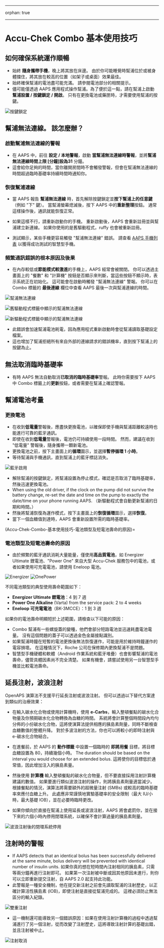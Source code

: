 * * *

orphan: true

* * *

# Accu-Chek Combo 基本使用技巧

## 如何確保系統運作順暢

* 始終 **隨身攜帶手機**，晚上將其放在床邊。 由於你可能睡覺時幫浦位於或被身體擋住，將其放在較高的位置（如架子或桌面）效果最佳。
* 始終確保幫浦的電池盡可能充滿。 請參閱電池部分的相關提示。
* 儘可能僅透過 AAPS 應用程式操作幫浦。為了便於這一點，請在幫浦上啟動 **幫浦設置 / 按鍵鎖定 / 開啟**。 只有在更換電池或藥匣時，才需要使用幫浦的按鍵。 

![按鍵鎖定](../images/combo/combo-tips-keylock.png)

## 幫浦無法連線。 該怎麼辦？

### 啟動幫浦無法連線的警報

* 在 AAPS 中，前往 **設定 / 本地警報**，啟動 **當幫浦無法連線時警報**，並將**幫浦無法連線時間上限 [分鐘]**設為**31** 分鐘。
* 這會給你足夠的時間，當你離開房間時不會觸發警報，但會在幫浦無法連線的時間超過臨時基礎率持續時間時通知你。

### 恢復幫浦連線

* 當 AAPS 報告 **幫浦無法連線** 時，首先解除按鍵鎖定並**按下幫浦上的任意鍵**（例如 "下" 鍵）。 當幫浦螢幕熄滅後，按下 AAPS 中的**重新整理**按鈕。 通常這樣操作後，通訊就能恢復正常。
* 如果這樣不行，請重新啟動你的手機。 重新啟動後，AAPS 會重新註冊並與幫浦建立新連線。 如果你使用的是舊驅動程式，ruffy 也會被重新註冊。

* 測試顯示，某些手機更容易觸發 "幫浦無法連線" 錯誤。 請查看 [AAPS 手機列表](#Phones-list-of-tested-phones) 以獲得成功測試的智慧型手機。

### 頻繁通訊錯誤的根本原因及後果

* 在內存較低或**節能模式較激進**的手機上，AAPS 經常會被關閉。 你可以透過主畫面上的 "餐數" 和 "計算機" 按鈕是否顯示來判斷，當這些按鈕不顯示時，表示系統正在初始化。 這可能會在啟動時觸發 "幫浦無法連線" 警報。 你可以在 Combo 標籤的 **最後連線** 欄位中查看 AAPS 最後一次與幫浦連線的時間。

![幫浦無法連線](../images/combo/combo-tips-pump-unreachable.png)

![舊驅動程式標籤中顯示的幫浦無法連線](../images/combo/combo-tips-no-connection-to-pump.png)

![新驅動程式標籤中顯示的幫浦無法連線](../images/combo/combov2-tips-no-connection-to-pump.png)

* 此錯誤會加速幫浦電池耗電，因為應用程式重新啟動時會從幫浦讀取基礎設定檔案。
* 這也增加了幫浦拒絕所有來自外部的連線請求的錯誤機率，直到按下幫浦上的按鍵為止。 

## 無法取消臨時基礎率

* 有時 AAPS 無法自動取消**已取消的臨時基礎率**警報。 此時你需要按下 AAPS 中 Combo 標籤上的**更新**按鈕，或者需要在幫浦上確認警報。

## 幫浦電池考量

### 更換電池

* 在收到**低電量**警報後，應盡快更換電池，以確保即使手機與幫浦距離較遠時也能進行可靠的藍牙通訊。
* 即使在收到**低電量**警報後，電池仍可持續使用一段時間。 然而，建議在收到 "低電量" 警報後，隨身攜帶一顆新電池。
* 更換電池之前，按下主畫面上的**循環**圖示，並選擇**暫停循環 1 小時**。 
* 等待幫浦與手機通訊，直到幫浦上的藍牙標誌消失。

![藍牙啟用](../images/combo/combo-tips-compo.png)

* 解除幫浦的按鍵鎖定，將幫浦設置為停止模式，確認是否取消了臨時基礎率，然後迅速更換電池。
* When using the old driver, if the clock on the pump did not survive the battery change, re-set the date and time on the pump to exactly the date/time on your phone running AAPS. （新驅動程式會自動更新幫浦的日期和時間。）
* 然後將幫浦恢復為運作模式，按下主畫面上的**恢復循環**圖示，選擇**恢復**。
* 當下一個血糖值到達時，AAPS 會重新設置所需的臨時基礎率。

(Accu-Chek-Combo-基本使用技巧-電池類型及短電池壽命的原因)=

### 電池類型及短電池壽命的原因

* 由於頻繁的藍牙通訊消耗大量能量，僅使用**高品質電池**，如 Energizer Ultimate 鋰電池、"Power One" 來自大型 Accu-Chek 服務包中的電池，或者如果使用可充電電池，請使用 Eneloop 電池。 

![Energizer](../images/combo/combo-tips-energizer.jpg) ![OnePower](../images/combo/combo-tips-power-one.png)

不同電池類型的典型使用壽命範圍如下：

* **Energizer Ultimate 鋰電池**：4 到 7 週
* **Power One Alkaline** (Varta) from the service pack: 2 to 4 weeks
* **Eneloop 可充電電池**（BK-3MCCE）：1 到 3 週

如果你的電池壽命明顯短於上述範圍，請檢查以下可能的原因：

* Combo 幫浦有一些螺旋蓋的變種，他們會部分短路電池並迅速耗盡電池電量。 沒有這個問題的蓋子可以透過金色金屬接點識別。
* 如果幫浦時鐘在短暫的電池更換後無法恢復運作，可能是用於維持時鐘運作的電容損壞。 在這種情況下，Roche 公司在保修期內更換幫浦不是問題。 
* 智慧型手機硬體和軟體（Android 作業系統和藍牙堆疊）也會影響幫浦的電池壽命，儘管具體因素尚不完全清楚。 如果有機會，請嘗試使用另一台智慧型手機並比較電池壽命。

## 延長注射，波浪注射

OpenAPS 演算法不支援平行延長注射或波浪注射。 但可以透過以下替代方案達到類似的治療效果：

* 在輸入碳水化合物或使用計算機時，使用 **e-Carbs**，輸入整頓餐點的碳水化合物量及你預期碳水化合物轉換為血糖的時間。 系統將會計算整個時間段內均勻分佈的小份碳水化合物，這將使演算法提供相應的胰島素劑量，同時不斷檢查血糖數值的整體升降。 對於多波注射的方法，你也可以將較小的即時注射與 e-碳水化合物結合。 
* 在進餐前，於 AAPS 的 **動作標籤** 中設置一個臨時的 **即將用餐** 目標，將目標血糖設置為 80，持續幾個小時。 The duration should be based on the interval you would choose for an extended bolus. 這將使你的目標低於通常值，因此增加注入的胰島素量。
* 然後使用 **計算機** 輸入整頓餐點的碳水化合物量，但不要直接採用注射計算機建議的數值。 如果要進行類似波浪注射的操作，則將胰島素劑量適當減少。 根據餐點的情況，演算法將需要額外的超微量注射 (SMBs) 或較高的臨時基礎率來應付血糖上升。 此處應非常謹慎地實驗基礎率的安全限制（最大 IU/小時，最大基礎 IOB），並在必要時臨時更改。

* 如果你傾向於直接在幫浦上使用延長或波浪注射，AAPS 將會處罰你，並在接下來的六個小時內停用閉環系統，以確保不會計算過量的胰島素劑量。

![波浪注射後的閉環系統停用](../images/combo/combo-tips-multiwave-bolus.png)

## 注射時的警報

* If AAPS detects that an identical bolus has been successfully delivered at the same minute, bolus delivery will be prevented with identical number of insulin units. 如果你真的想在短時間內注射相同的胰島素，只需等兩分鐘再進行注射即可。 如果第一次注射被中斷或因其他原因未進行，則你可以立即重新提交注射，自 AAPS 2.0 起支持此功能。
* 此警報是一種安全機制，他在提交新注射之前會先讀取幫浦的注射歷史，以正確計算活性胰島素 (IOB)，即使注射是直接從幫浦完成的。 這裡必須防止無法區分的輸入紀錄。

![雙重注射](../images/combo/combo-tips-doppelbolus.png)

* 這一機制還可能導致另一個錯誤原因：如果在使用注射計算機的過程中透過幫浦進行了另一個注射，從而改變了注射歷史，這將導致注射計算的基礎出錯，並且注射被中止。 

![注射取消](../images/combo/combo-tips-history-changed.png)